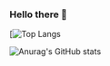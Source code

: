 ### Hello there 👋

[![Top Langs](https://github-readme-stats.vercel.app/api/top-langs/?username=joaogabrielferrr&show_icons=true&theme=radical)


![Anurag's GitHub stats](https://github-readme-stats.vercel.app/api?username=joaogabrielferr&show_icons=true&theme=radical)

<!--
**joaogabrielferr/joaogabrielferr** is a ✨ _special_ ✨ repository because its `README.md` (this file) appears on your GitHub profile.

Here are some ideas to get you started:

- 🔭 I’m currently working on ...
- 🌱 I’m currently learning ...
- 👯 I’m looking to collaborate on ...
- 🤔 I’m looking for help with ...
- 💬 Ask me about ...
- 📫 How to reach me: ...
- 😄 Pronouns: ...
- ⚡ Fun fact: ...
-->
